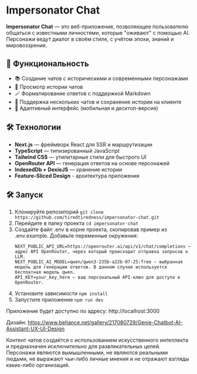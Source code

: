 # Impersonator Chat

**Impersonator Chat** — это веб-приложение, позволяющее пользователю общаться с
известными личностями, которые "оживают" с помощью AI. Персонажи ведут диалог в
своём стиле, с учётом эпохи, знаний и мировоззрения.

## 🚀 Функциональность

- 📚 Создание чатов с историческими и современными персонажами
- 💬 Просмотр истории чатов
- 🪄 Форматирование ответов с поддержкой Markdown
- 🧠 Поддержка нескольких чатов и сохранение истории на клиенте
- 📱 Адаптивный интерфейс (мобильная и десктоп-версия)

## 🛠️ Технологии

- **Next.js** — фреймворк React для SSR и маршрутизации
- **TypeScript** — типизированный JavaScript
- **Tailwind CSS** — утилитарные стили для быстрого UI
- **OpenRouter API** — генерация ответов на основе персонажей
- **IndexedDb + DexieJS** — хранение истории
- **Feature-Sliced Design** - архитектура приложения

## 🛠️ Запуск

1. Клонируйте репозиторий
   `git clone https://github.com/tiredtiredness/impersonator-chat.git`
2. Перейдите в папку проекта
   `cd impersonator-chat`
3. Создайте файл .env в корне проекта, скопировав пример из .env.example.
   Добавьте переменные окружения:
   ```
   NEXT_PUBLIC_API_URL=https://openrouter.ai/api/v1/chat/completions — адрес API OpenRouter, через который происходит отправка запросов к LLM.
   NEXT_PUBLIC_AI_MODEL=qwen/qwen3-235b-a22b-07-25:free — выбранная модель для генерации ответов. В данном случае используется бесплатная модель qwen.
   API_KEY=your_key_here — ваш персональный API-ключ для доступа к OpenRouter.
   ```
4. Установите зависимости
   `npm install`
5. Запустите приложение
   `npm run dev`

Приложение будет доступно по адресу: http://localhost:3000

Дизайн: https://www.behance.net/gallery/217080729/Genie-Chatbot-AI-Assistant-UX-UI-Design

Контент чатов создаётся с использованием искусственного интеллекта и
предназначен исключительно для развлекательных целей. Персонажи являются
вымышленными, не являются реальными людьми, не выражают чьи-либо личные мнения и
не отражают взгляды каких-либо организаций.
